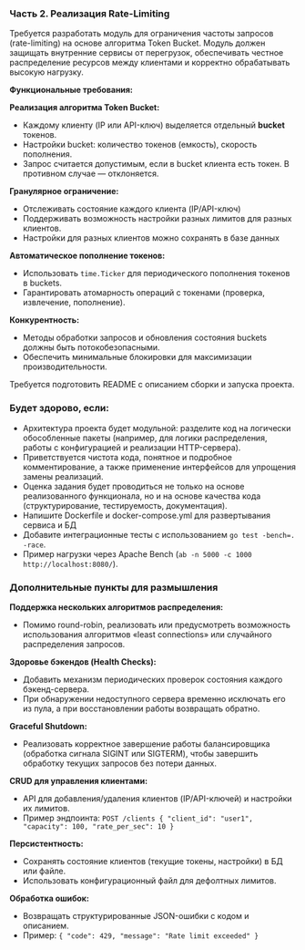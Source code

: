 ### Часть 2. Реализация Rate-Limiting

Требуется разработать модуль для ограничения частоты запросов (rate-limiting) на основе алгоритма Token Bucket. Модуль должен защищать внутренние сервисы от перегрузок, обеспечивать честное распределение ресурсов между клиентами и корректно обрабатывать высокую нагрузку.

**Функциональные требования:**

**Реализация алгоритма Token Bucket:**

- Каждому клиенту (IP или API-ключ) выделяется отдельный **bucket** токенов.
- Настройки bucket: количество токенов (емкость), скорость пополнения.
- Запрос считается допустимым, если в bucket клиента есть токен. В противном случае — отклоняется.

**Гранулярное ограничение:**

- Отслеживать состояние каждого клиента (IP/API-ключ)
- Поддерживать возможность настройки разных лимитов для разных клиентов.
- Настройки для разных клиентов можно сохранять в базе данных

**Автоматическое пополнение токенов:**

- Использовать `time.Ticker` для периодического пополнения токенов в buckets.
- Гарантировать атомарность операций с токенами (проверка, извлечение, пополнение).

**Конкурентность:**

- Методы обработки запросов и обновления состояния buckets должны быть потокобезопасными.
- Обеспечить минимальные блокировки для максимизации производительности.

Требуется подготовить README с описанием сборки и запуска проекта.

### Будет здорово, если:

- Архитектура проекта будет модульной: разделите код на логически обособленные пакеты (например, для логики распределения, работы с конфигурацией и реализации HTTP-сервера).
- Приветствуется чистота кода, понятное и подробное комментирование, а также применение интерфейсов для упрощения замены реализаций.
- Оценка задания будет проводиться не только на основе реализованного функционала, но и на основе качества кода (структурирование, тестируемость, документация).
- Напишите Dockerfile и docker-compose.yml для развертывания сервиса и БД
- Добавите интеграционные тесты с использованием `go test -bench=. -race`.
- Пример нагрузки через Apache Bench (`ab -n 5000 -c 1000 http://localhost:8080/`).

### Дополнительные пункты для размышления

**Поддержка нескольких алгоритмов распределения:**

- Помимо round-robin, реализовать или предусмотреть возможность использования алгоритмов «least connections» или случайного распределения запросов.

**Здоровье бэкендов (Health Checks):**

- Добавить механизм периодических проверок состояния каждого бэкенд-сервера.
- При обнаружении недоступного сервера временно исключать его из пула, а при восстановлении работы возвращать обратно.

**Graceful Shutdown:**

- Реализовать корректное завершение работы балансировщика (обработка сигнала SIGINT или SIGTERM), чтобы завершить обработку текущих запросов без потери данных.

**CRUD для управления клиентами:**

- API для добавления/удаления клиентов (IP/API-ключей) и настройки их лимитов.
- Пример эндпоинта:
  `POST /clients { "client_id": "user1", "capacity": 100, "rate_per_sec": 10 }`

**Персистентность:**

- Сохранять состояние клиентов (текущие токены, настройки) в БД или файле.
- Использовать конфигурационный файл для дефолтных лимитов.

**Обработка ошибок:**

- Возвращать структурированные JSON-ошибки с кодом и описанием.
- Пример:
  `{ "code": 429, "message": "Rate limit exceeded" }`
